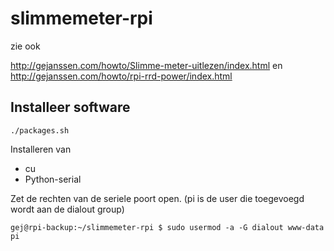 # slimmemeter-rpi
zie ook

http://gejanssen.com/howto/Slimme-meter-uitlezen/index.html
en
http://gejanssen.com/howto/rpi-rrd-power/index.html

## Installeer software

```
./packages.sh
```

Installeren van
* cu
* Python-serial

Zet de rechten van de seriele poort open. (pi is de user die toegevoegd wordt aan de dialout group)

```
gej@rpi-backup:~/slimmemeter-rpi $ sudo usermod -a -G dialout www-data pi
```

